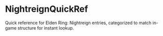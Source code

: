 # NightreignQuickRef
Quick reference for Elden Ring: Nightreign entries, categorized to match in-game structure for instant lookup.
